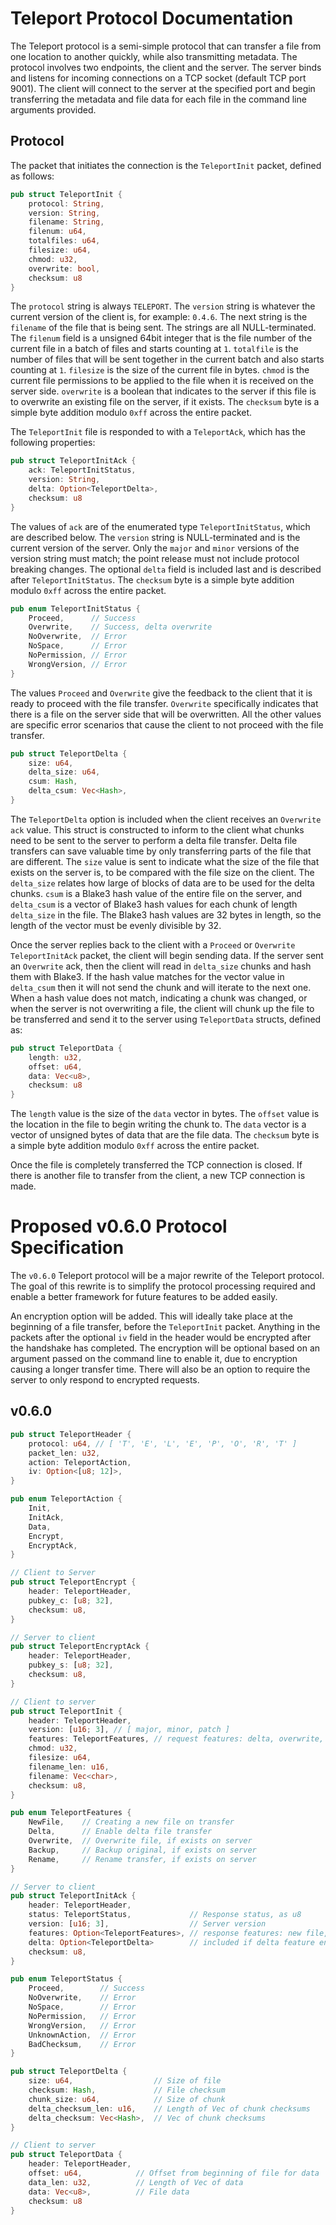 # Teleport Protocol Documentation

The Teleport protocol is a semi-simple protocol that can transfer a file from one location to another
quickly, while also transmitting metadata. The protocol involves two endpoints, the client and the
server. The server binds and listens for incoming connections on a TCP socket (default TCP port 9001).
The client will connect to the server at the specified port and begin transferring the metadata and
file data for each file in the command line arguments provided.

## Protocol

The packet that initiates the connection is the `TeleportInit` packet, defined as follows:
```rust
pub struct TeleportInit {
    protocol: String,
    version: String,
    filename: String,
    filenum: u64,
    totalfiles: u64,
    filesize: u64,
    chmod: u32,
    overwrite: bool,
    checksum: u8
}
```

The `protocol` string is always `TELEPORT`. The `version` string is whatever the current version of
the client is, for example: `0.4.6`. The next string is the `filename` of the file that is being
sent. The strings are all NULL-terminated. The `filenum` field is a unsigned 64bit integer that is
the file number of the current file in a batch of files and starts counting at `1`. `totalfile` is
the number of files that will be sent together in the current batch and also starts counting at `1`.
`filesize` is the size of the current file in bytes. `chmod` is the current file permissions to be
applied to the file when it is received on the server side. `overwrite` is a boolean that indicates
to the server if this file is to overwrite an existing file on the server, if it exists. The
`checksum` byte is a simple byte addition modulo `0xff` across the entire packet.

The `TeleportInit` file is responded to with a `TeleportAck`, which has the following properties:
```rust
pub struct TeleportInitAck {
    ack: TeleportInitStatus,
    version: String,
    delta: Option<TeleportDelta>,
    checksum: u8
}
```

The values of `ack` are of the enumerated type `TeleportInitStatus`, which are described below. The
`version` string is NULL-terminated and is the current version of the server. Only the `major` and
`minor` versions of the version string must match; the point release must not include protocol
breaking changes. The optional `delta` field is included last and is described after
`TeleportInitStatus`. The `checksum` byte is a simple byte addition modulo `0xff` across the entire
packet.

```rust
pub enum TeleportInitStatus {
    Proceed,      // Success
    Overwrite,    // Success, delta overwrite
    NoOverwrite,  // Error
    NoSpace,      // Error
    NoPermission, // Error
    WrongVersion, // Error
}
```
The values `Proceed` and `Overwrite` give the feedback to the client that it is ready to proceed with
the file transfer. `Overwrite` specifically indicates that there is a file on the server side that
will be overwritten. All the other values are specific error scenarios that cause the client to not
proceed with the file transfer.

```rust
pub struct TeleportDelta {
    size: u64,
    delta_size: u64,
    csum: Hash,
    delta_csum: Vec<Hash>,
}
```
The `TeleportDelta` option is included when the client receives an `Overwrite` `ack` value. This
struct is constructed to inform to the client what chunks need to be sent to the server to perform
a delta file transfer. Delta file transfers can save valuable time by only transferring parts of
the file that are different. The `size` value is sent to indicate what the size of the file that
exists on the server is, to be compared with the file size on the client. The `delta_size` relates
how large of blocks of data are to be used for the delta chunks. `csum` is a Blake3 hash value of
the entire file on the server, and `delta_csum` is a vector of Blake3 hash values for each chunk
of length `delta_size` in the file. The Blake3 hash values are 32 bytes in length, so the length
of the vector must be evenly divisible by 32.

Once the server replies back to the client with a `Proceed` or `Overwrite` `TeleportInitAck` packet,
the client will begin sending data. If the server sent an `Overwrite` ack, then the client will
read in `delta_size` chunks and hash them with Blake3. If the hash value matches for the vector
value in `delta_csum` then it will not send the chunk and will iterate to the next one. When a hash
value does not match, indicating a chunk was changed, or when the server is not overwriting a file,
the client will chunk up the file to be transferred and send it to the server using `TeleportData`
structs, defined as:
```rust
pub struct TeleportData {
    length: u32,
    offset: u64,
    data: Vec<u8>,
    checksum: u8
}
```

The `length` value is the size of the `data` vector in bytes. The `offset` value is the location in
the file to begin writing the chunk to. The `data` vector is a vector of unsigned bytes of data that
are the file data. The `checksum` byte is a simple byte addition modulo `0xff` across the entire packet.

Once the file is completely transferred the TCP connection is closed. If there is another file to
transfer from the client, a new TCP connection is made.


# Proposed v0.6.0 Protocol Specification

The `v0.6.0` Teleport protocol will be a major rewrite of the Teleport protocol. The goal of this rewrite
is to simplify the protocol processing required and enable a better framework for future features to be
added easily.

An encryption option will be added. This will ideally take place at the beginning of a file transfer,
before the `TeleportInit` packet. Anything in the packets after the optional `iv` field in the header would be
encrypted after the handshake has completed. The encryption will be optional based on an argument passed
on the command line to enable it, due to encryption causing a longer transfer time. There will also be an
option to require the server to only respond to encrypted requests.

## v0.6.0
```rust
pub struct TeleportHeader {
    protocol: u64, // [ 'T', 'E', 'L', 'E', 'P', 'O', 'R', 'T' ]
    packet_len: u32,
    action: TeleportAction,
    iv: Option<[u8; 12]>,
}

pub enum TeleportAction {
    Init,
    InitAck,
    Data,
    Encrypt,
    EncryptAck,
}

// Client to Server
pub struct TeleportEncrypt {
    header: TeleportHeader,
    pubkey_c: [u8; 32],
    checksum: u8,
}

// Server to client
pub struct TeleportEncryptAck {
    header: TeleportHeader,
    pubkey_s: [u8; 32],
    checksum: u8,
}

// Client to server
pub struct TeleportInit {
    header: TeleportHeader,
    version: [u16; 3], // [ major, minor, patch ]
    features: TeleportFeatures, // request features: delta, overwrite, save backup/original, etc, as u32
    chmod: u32,
    filesize: u64,
    filename_len: u16,
    filename: Vec<char>,
    checksum: u8,
}

pub enum TeleportFeatures {
    NewFile,    // Creating a new file on transfer
    Delta,      // Enable delta file transfer
    Overwrite,  // Overwrite file, if exists on server
    Backup,     // Backup original, if exists on server
    Rename,     // Rename transfer, if exists on server
}

// Server to client
pub struct TeleportInitAck {
    header: TeleportHeader,
    status: TeleportStatus,             // Response status, as u8
    version: [u16; 3],                  // Server version
    features: Option<TeleportFeatures>, // response features: new file, delta, overwrite, backup, rename, etc. features present if status is good, as u32
    delta: Option<TeleportDelta>        // included if delta feature enabled
    checksum: u8,
}

pub enum TeleportStatus {
    Proceed,        // Success
    NoOverwrite,    // Error
    NoSpace,        // Error
    NoPermission,   // Error
    WrongVersion,   // Error
    UnknownAction,  // Error
    BadChecksum,    // Error
}

pub struct TeleportDelta {
    size: u64,                  // Size of file
    checksum: Hash,             // File checksum
    chunk_size: u64,            // Size of chunk
    delta_checksum_len: u16,    // Length of Vec of chunk checksums
    delta_checksum: Vec<Hash>,  // Vec of chunk checksums
}

// Client to server
pub struct TeleportData {
    header: TeleportHeader,
    offset: u64,            // Offset from beginning of file for data
    data_len: u32,          // Length of Vec of data
    data: Vec<u8>,          // File data
    checksum: u8
}
```
